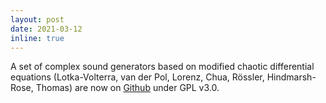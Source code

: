 ```yaml
---
layout: post
date: 2021-03-12
inline: true
---
```


A set of complex sound generators based on modified chaotic differential equations (Lotka-Volterra, van der Pol, Lorenz, Chua, Rössler, Hindmarsh-Rose, Thomas) are now on [Github](https://github.com/dariosanfilippo/realfaust) under GPL v3.0.
